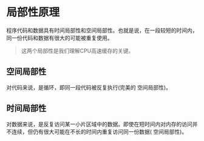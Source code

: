 # 局部性原理
程序代码和数据具有时间局部性和空间局部性。也就是说，在一段较短的时间内，同一份代码和数据有很大的可能被重复使用。
> 这两个局部性是我们理解CPU高速缓存的关键。
## 空间局部性
对代码来说，是循环，即同一段代码被反复执行(完美的 空间局部性)。
## 时间局部性
对数据来说，是反复访问某一小片区域中的数据。即使在短时间内对内存的访问并不连续，但仍有很大可能在不长的时间内重复访问同一份数据( 空间局部性)。